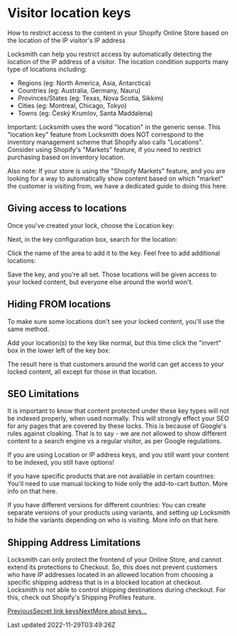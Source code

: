 # Visitor location keys

How to restrict access to the content in your Shopify Online Store based on the location of the IP visitor's IP address

Locksmith can help you restrict access by automatically detecting the location of the IP address of a visitor. The location condition supports many type of locations including:

- Regions (eg: North America, Asia, Antarctica)
- Countries (eg: Australia, Germany, Nauru)
- Provinces/States (eg: Texas, Nova Scotia, Sikkim)
- Cities (eg: Montreal, Chicago, Tokyo)
- Towns (eg: Český Krumlov, Santa Maddalena)

Important: Locksmith uses the word "location" in the generic sense. This "location key" feature from Locksmith does NOT correspond to the inventory management scheme that Shopify also calls "Locations". Consider using Shopify's "Markets" feature, if you need to restrict purchasing based on inventory location.

Also note: If your store is using the "Shopify Markets" feature, and you are looking for a way to automatically show content based on which "market" the customer is visiting from, we have a dedicated guide to doing this here.

## Giving access to locations

Once you've created your lock, choose the Location key:

Next, in the key configuration box, search for the location:

Click the name of the area to add it to the key. Feel free to add additional locations:

Save the key, and you're all set. Those locations will be given access to your locked content, but everyone else around the world won't.

## Hiding FROM locations

To make sure some locations don't see your locked content, you'll use the same method.

Add your location(s) to the key like normal, but this time click the "invert" box in the lower left of the key box:

The result here is that customers around the world can get access to your locked content, all except for those in that location.

## SEO Limitations

It is important to know that content protected under these key types will not be indexed properly, when used normally. This will strongly effect your SEO for any pages that are covered by these locks. This is because of Google's rules against cloaking. That is to say - we are not allowed to show different content to a search engine vs a regular visitor, as per Google regulations.

If you are using Location or IP address keys, and you still want your content to be indexed, you still have options!

If you have specific products that are not available in certain countries: You'll need to use manual locking to hide only the add-to-cart button. More info on that here.

If you have different versions for different countries: You can create separate versions of your products using variants, and setting up Locksmith to hide the variants depending on who is visiting. More info on that here.

## Shipping Address Limitations

Locksmith can only protect the frontend of your Online Store, and cannot extend its protections to Checkout. So, this does not prevent customers who have IP addresses located in an allowed location from choosing a specific shipping address that is in a blocked location at checkout. Locksmith is not able to control shipping destinations during checkout. For this, check out Shopify's Shipping Profiles feature.

[PreviousSecret link keys](/keys/secret-link-keys)[NextMore about keys...](/keys/more)

Last updated 2022-11-29T03:49:26Z